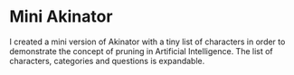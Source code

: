 # Mini Akinator

I created a mini version of Akinator with a tiny list of characters in order to demonstrate the concept of pruning in Artificial Intelligence. The list of characters, categories and questions is expandable.
